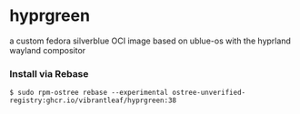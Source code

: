 # hyprgreen
a custom fedora silverblue OCI image based on ublue-os with the hyprland wayland compositor


### Install via Rebase
```
$ sudo rpm-ostree rebase --experimental ostree-unverified-registry:ghcr.io/vibrantleaf/hyprgreen:38
```